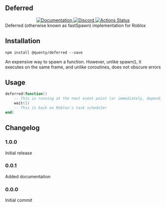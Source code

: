 ## Deferred
<div align="center">
  <a href="http://quenty.github.io/api/">
    <img src="https://img.shields.io/badge/docs-website-green.svg" alt="Documentation" />
  </a>
  <a href="https://discord.gg/mhtGUS8">
    <img src="https://img.shields.io/badge/discord-nevermore-blue.svg" alt="Discord" />
  </a>
  <a href="https://github.com/Quenty/NevermoreEngine/actions">
    <img src="https://github.com/Quenty/NevermoreEngine/workflows/luacheck/badge.svg" alt="Actions Status" />
  </a>
</div>
Deferred (otherwise known as fastSpawn) implementation for Roblox

## Installation
```
npm install @quenty/deferred --save
```

An expensive way to spawn a function. However, unlike spawn(), it executes on the same frame, and unlike coroutines, does not obscure errors


## Usage
```lua
deferred(function()
	-- This is running at the next event point (or immediately, depending on event mode)
	wait(1)
	-- This is back on Roblox's task scheduler
end)
```
## Changelog

### 1.0.0
Initial release

### 0.0.1
Added documentation

### 0.0.0
Initial commit